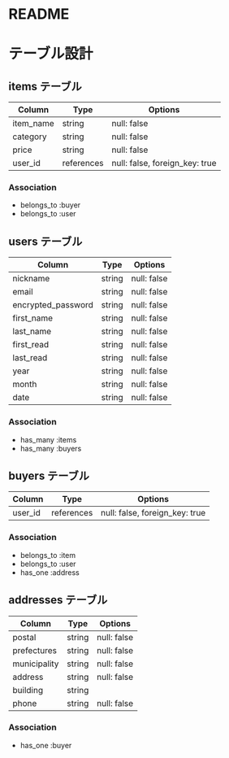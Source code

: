 # README
# テーブル設計

## items テーブル

| Column             | Type       | Options                        | 
| ------------------ | ---------- | ------------------------------ |
| item_name          | string     | null: false                    |
| category           | string     | null: false                    |     
| price              | string     | null: false                    |
| user_id            | references | null: false, foreign_key: true |

### Association

- belongs_to :buyer
- belongs_to :user

## users テーブル

| Column               | Type   | Options     |
| -------------------- | ------ | ----------- |
| nickname             | string | null: false |
| email                | string | null: false |
| encrypted_password   | string | null: false |
| first_name           | string | null: false |
| last_name            | string | null: false |
| first_read           | string | null: false |
| last_read            | string | null: false |
| year                 | string | null: false |
| month                | string | null: false |
| date                 | string | null: false |

### Association

- has_many :items
- has_many :buyers

## buyers テーブル

| Column  | Type       | Options                        |
| ------- | ---------- | ------------------------------ |
| user_id | references | null: false, foreign_key: true |

### Association

- belongs_to :item
- belongs_to :user
- has_one :address

## addresses テーブル

| Column       | Type   | Options     |
| ----------   | ------ | ----------- |
| postal       | string | null: false |
| prefectures  | string | null: false |
| municipality | string | null: false |
| address      | string | null: false |
| building     | string |             |
| phone        | string | null: false |

### Association

- has_one :buyer